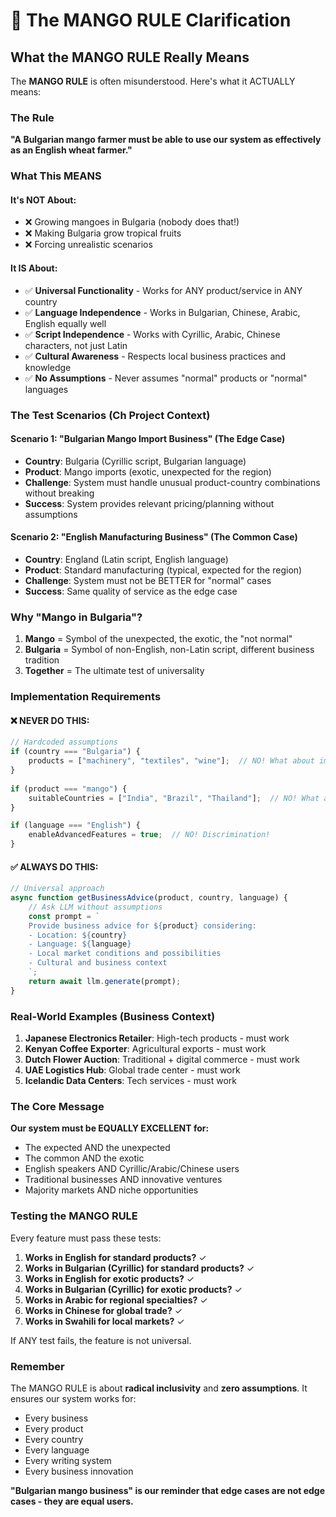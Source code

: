 # 🥭 The MANGO RULE Clarification

## What the MANGO RULE Really Means

The **MANGO RULE** is often misunderstood. Here's what it ACTUALLY means:

### The Rule
**"A Bulgarian mango farmer must be able to use our system as effectively as an English wheat farmer."**

### What This MEANS

#### It's NOT About:
- ❌ Growing mangoes in Bulgaria (nobody does that!)
- ❌ Making Bulgaria grow tropical fruits
- ❌ Forcing unrealistic scenarios

#### It IS About:
- ✅ **Universal Functionality** - Works for ANY product/service in ANY country
- ✅ **Language Independence** - Works in Bulgarian, Chinese, Arabic, English equally well
- ✅ **Script Independence** - Works with Cyrillic, Arabic, Chinese characters, not just Latin
- ✅ **Cultural Awareness** - Respects local business practices and knowledge
- ✅ **No Assumptions** - Never assumes "normal" products or "normal" languages

### The Test Scenarios (Ch Project Context)

#### Scenario 1: "Bulgarian Mango Import Business" (The Edge Case)
- **Country**: Bulgaria (Cyrillic script, Bulgarian language)
- **Product**: Mango imports (exotic, unexpected for the region)
- **Challenge**: System must handle unusual product-country combinations without breaking
- **Success**: System provides relevant pricing/planning without assumptions

#### Scenario 2: "English Manufacturing Business" (The Common Case)
- **Country**: England (Latin script, English language)
- **Product**: Standard manufacturing (typical, expected for the region)
- **Challenge**: System must not be BETTER for "normal" cases
- **Success**: Same quality of service as the edge case

### Why "Mango in Bulgaria"?

1. **Mango** = Symbol of the unexpected, the exotic, the "not normal"
2. **Bulgaria** = Symbol of non-English, non-Latin script, different business tradition
3. **Together** = The ultimate test of universality

### Implementation Requirements

#### ❌ NEVER DO THIS:
```javascript
// Hardcoded assumptions
if (country === "Bulgaria") {
    products = ["machinery", "textiles", "wine"];  // NO! What about imports?
}
    
if (product === "mango") {
    suitableCountries = ["India", "Brazil", "Thailand"];  // NO! What about trade?
}

if (language === "English") {
    enableAdvancedFeatures = true;  // NO! Discrimination!
}
```

#### ✅ ALWAYS DO THIS:
```javascript
// Universal approach
async function getBusinessAdvice(product, country, language) {
    // Ask LLM without assumptions
    const prompt = `
    Provide business advice for ${product} considering:
    - Location: ${country}
    - Language: ${language}
    - Local market conditions and possibilities
    - Cultural and business context
    `;
    return await llm.generate(prompt);
}
```

### Real-World Examples (Business Context)

1. **Japanese Electronics Retailer**: High-tech products - must work
2. **Kenyan Coffee Exporter**: Agricultural exports - must work  
3. **Dutch Flower Auction**: Traditional + digital commerce - must work
4. **UAE Logistics Hub**: Global trade center - must work
5. **Icelandic Data Centers**: Tech services - must work

### The Core Message

**Our system must be EQUALLY EXCELLENT for:**
- The expected AND the unexpected
- The common AND the exotic  
- English speakers AND Cyrillic/Arabic/Chinese users
- Traditional businesses AND innovative ventures
- Majority markets AND niche opportunities

### Testing the MANGO RULE

Every feature must pass these tests:

1. **Works in English for standard products?** ✓
2. **Works in Bulgarian (Cyrillic) for standard products?** ✓
3. **Works in English for exotic products?** ✓
4. **Works in Bulgarian (Cyrillic) for exotic products?** ✓
5. **Works in Arabic for regional specialties?** ✓
6. **Works in Chinese for global trade?** ✓
7. **Works in Swahili for local markets?** ✓

If ANY test fails, the feature is not universal.

### Remember

The MANGO RULE is about **radical inclusivity** and **zero assumptions**. It ensures our system works for:
- Every business
- Every product
- Every country
- Every language
- Every writing system
- Every business innovation

**"Bulgarian mango business" is our reminder that edge cases are not edge cases - they are equal users.**